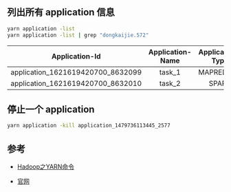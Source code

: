 ## 列出所有 application 信息
```cmd
yarn application -list
yarn application -list | grep "dongkaijie.572"
```

|          Application-Id           | Application-Name | Application-Type |      User      |  Queue  |  State   | Final-State | Progress | Tracking-URL |
| :-------------------------------: | :--------------: | :--------------: | :------------: | :-----: | :------: | :---------: | :------: | :----------: |
| application_1621619420700_8632099 |      task_1      |    MAPREDUCE     | dongkaijie.572 | root.** | RUNNING  |  UNDEFINED  |  53.87%  |     N/A      |
| application_1621619420700_8632010 |      task_2      |      SPARK       | dongkaijie.572 | root.** | ACCEPTED |  UNDEFINED  |    0%    |     N/A      |

## 停止一个 application

```cmd
yarn application -kill application_1479736113445_2577
```

## 参考

- [Hadoop之YARN命令](https://blog.csdn.net/qianshangding0708/article/details/47395783)

- [官网](https://hadoop.apache.org/docs/r2.4.1/hadoop-yarn/hadoop-yarn-site/YarnCommands.html)

